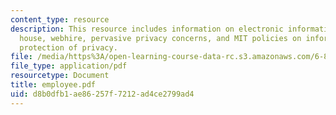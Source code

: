 ```yaml
---
content_type: resource
description: This resource includes information on electronic information inside the
  house, webhire, pervasive privacy concerns, and MIT policies on information and
  protection of privacy.
file: /media/https%3A/open-learning-course-data-rc.s3.amazonaws.com/6-805-ethics-and-the-law-on-the-electronic-frontier-fall-2005/d8b0dfb1ae86257f7212ad4ce2799ad4_employee.pdf
file_type: application/pdf
resourcetype: Document
title: employee.pdf
uid: d8b0dfb1-ae86-257f-7212-ad4ce2799ad4
---
```

